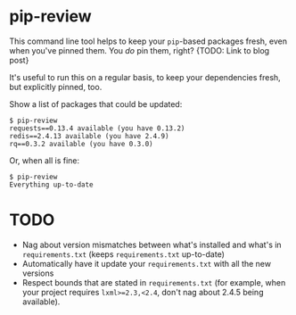 pip-review
==========

This command line tool helps to keep your `pip`-based packages fresh, even when
you've pinned them.  You _do_ pin them, right?  {TODO: Link to blog post}

It's useful to run this on a regular basis, to keep your dependencies fresh,
but explicitly pinned, too.

Show a list of packages that could be updated:

    $ pip-review
    requests==0.13.4 available (you have 0.13.2)
    redis==2.4.13 available (you have 2.4.9)
    rq==0.3.2 available (you have 0.3.0)

Or, when all is fine:

    $ pip-review
    Everything up-to-date


TODO
====
* Nag about version mismatches between what's installed and what's in
  `requirements.txt` (keeps `requirements.txt` up-to-date)
* Automatically have it update your `requirements.txt` with all the new
  versions
* Respect bounds that are stated in `requirements.txt` (for example, when
  your project requires `lxml>=2.3,<2.4`, don't nag about 2.4.5 being
  available).

